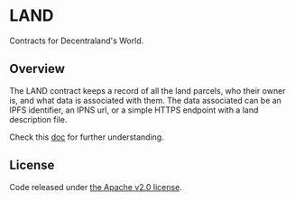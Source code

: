 # LAND

Contracts for Decentraland's World.

## Overview

The LAND contract keeps a record of all the land parcels, who their owner is,
and what data is associated with them. The data associated can be an IPFS
identifier, an IPNS url, or a simple HTTPS endpoint with a land description
file.

Check this [doc](https://github.com/decentraland/proposals/blob/master/dsp/dsp-0010/0010.md) for further understanding.

## License

Code released under [the Apache v2.0 license](https://github.com/decentraland/land/blob/master/LICENSE).
